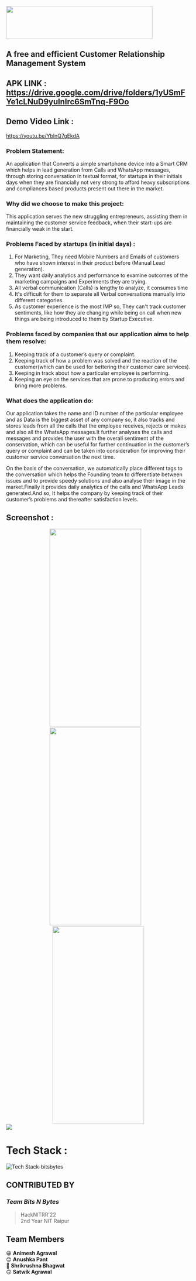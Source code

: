 <img src="https://user-images.githubusercontent.com/83586546/156906774-02f985a2-2b39-4bc4-add4-ea7f49ac57b2.png" width="400px" height="90px" >

## A free and efficient Customer Relationship Management System

## APK LINK : https://drive.google.com/drive/folders/1yUSmFYe1cLNuD9yulnIrc6SmTnq-F9Oo

## Demo Video  Link :  
https://youtu.be/YblnQ7gEkdA

### Problem Statement:

An application that Converts a simple smartphone device into a Smart CRM which helps in lead generation from Calls and WhatsApp messages, through storing conversation in textual format, for startups in their initials days when they are financially not very strong to afford heavy subscriptions and compliances based products present out there in the market.

### Why did we choose to make this project:

This application serves the new struggling entrepreneurs, assisting them in maintaining the customer service feedback, when their start-ups are financially weak in the start.

### Problems Faced by startups (in initial days) :
1. For Marketing, They need Mobile Numbers and  Emails of customers who have shown interest in their product before (Manual  Lead generation).
2. They want daily analytics and performance to examine outcomes of the marketing campaigns and Experiments they are trying.
3. All verbal communication (Calls) is lengthy to analyze, it consumes time
4. It's difficult for them to separate all Verbal conversations manually into different categories.
5. As customer experience is the most IMP so, They can't track customer sentiments, like how they are changing while being on call when new things are being introduced to them by Startup Executive.


### Problems faced by companies that our application aims to help them resolve:
1. Keeping track of a customer’s query or complaint.
2. Keeping track of how a problem was solved and the reaction of the customer(which can be used for bettering their customer care services).
3. Keeping in track about how a particular employee is performing.
4. Keeping an eye on the services that are prone to producing errors and bring more problems.

### What does the application do:
Our application takes the name and ID number of the particular employee and as Data is the biggest asset of any company so, it also tracks and stores leads from all the calls that the employee receives, rejects or makes and also all the WhatsApp messages.It further analyses the calls and messages and provides the user with the overall sentiment of the conservation, which can be useful for further continuation in the customer’s query or complaint and can be taken into consideration for improving their customer service conversation the next time.

On the basis of the conversation, we automatically place different tags to the conversation which helps the Founding team to differentiate between issues and to provide speedy solutions and also analyse their image in the market.Finally it provides daily analytics of the calls and WhatsApp Leads generated.And so, It helps the company by keeping track of their customer’s problems and thereafter satisfaction levels.


## Screenshot :

<div align="center">
<img src="https://user-images.githubusercontent.com/83586546/156911276-9a4b2469-5049-4327-b50a-10d4403977a4.jpeg" width="250px" height="540px"> &nbsp; &nbsp;<img src="https://user-images.githubusercontent.com/83586546/156910232-563d24cd-24c3-4015-b2f8-82fb3d91fe08.jpeg" width="250px" height="540px" > &nbsp; &nbsp; <img src="https://user-images.githubusercontent.com/83586546/156910282-692f5684-fa3a-4a23-b9c9-4d52a092e08c.jpeg" width="250px" height="540px">
</div>
  
 <img src="https://user-images.githubusercontent.com/83586546/156911445-472796f6-8221-4e11-a735-bb9831f437a5.jpeg" >  



# Tech Stack :
![Tech Stack-bitsbytes](https://user-images.githubusercontent.com/83586546/156912676-ac973d2d-1b02-4308-a7d4-77fa55c005bb.png)

## CONTRIBUTED BY

 ### ***Team Bits N Bytes*** <br>
> HackNITRR'22 <br>
> 2nd Year NIT Raipur

## Team Members<br>
:grinning: **Animesh Agrawal**<br>
:blush: **Anushka Pant**<br>
:slightly_smiling_face: **Shrikrushna Bhagwat**<br>
:upside_down_face: **Satwik Agrawal**


